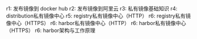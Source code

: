r1: 发布镜像到 docker hub
r2: 发布镜像到阿里云
r3: 私有镜像基础知识
r4: distribution私有镜像中心
r5: registry私有镜像中心（HTTP）
r6: registry私有镜像中心（HTTPS）
r6: harbor私有镜像中心（HTTP）
r6: harbor私有镜像中心（HTTPS）
r6: harbor架构与工作原理
